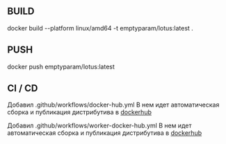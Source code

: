 ## BUILD

docker build --platform linux/amd64 -t emptyparam/lotus:latest .

## PUSH
docker push emptyparam/lotus:latest

## CI / CD

Добавил .github/workflows/docker-hub.yml
В нем идет автоматическая сборка и публикация дистрибутива в [dockerhub](https://hub.docker.com/repository/docker/emptyparam/lotus)

Добавил .github/workflows/worker-docker-hub.yml
В нем идет автоматическая сборка и публикация дистрибутива в [dockerhub](https://hub.docker.com/repository/docker/emptyparam/lotus-worker)